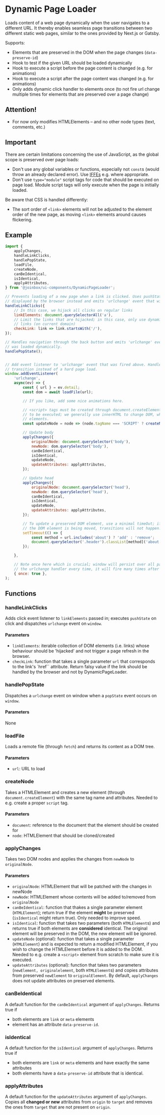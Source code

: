 # Dynamic Page Loader

Loads content of a web page dynamically when the user navigates to a different URL. It thereby
enables seamless page transitions between two different static web pages, similar to the ones
provided by Next.js or Gatsby.

Supports:
- Elements that are preserved in the DOM when the page changes (`data-preserve-id`)
- Hook to test if the given URL should be loaded dynamically
- Hook to execute a script before the page content is changed (e.g. for animations)
- Hook to execute a script after the page content was changed (e.g. for animations)
- Only adds dynamic click handler to elements once (to not fire url change multiple times for
elements that are preserved over a page change)

## Attention!
- For now only modifies HTMLElements – and no other node types (text, comments, etc.)

## Important

There are certain limitations concerning the use of JavaScript, as the global scope is preserved
over page loads:
- Don't use any global variables or functions, especially not `const`s (would throw an already
declared error). Use [IFFEs](https://developer.mozilla.org/en-US/docs/Glossary/IIFE) e.g. where
appropriate.
- Don't use `type="module"` script tags for code that should be executed on page load. Module
script tags will only execute when the page is initially loaded.

Be aware that CSS is handled differently:
- The sort order of `<link>` elements will not be adjusted to the element order of the new page,
as moving `<link>` elements around causes flickering.

## Example

````javascript
import {
    applyChanges,
    handleLinkClicks,
    handlePopState,
    loadFile,
    createNode,
    canBeIdentical,
    isIdentical,
    applyAttributes,
} from '@joinbox/ui-components/DynamicPageLoader';

// Prevents loading of a new page when a link is clicked. Uses pushState to update the URL 
// displayed by the browser instead and emits 'urlchange' event that will be handled later.
handleLinkClicks({
    // In this case, we hijack all clicks on regular links
    linkElements: document.querySelectorAll('a'),
    // Limit the links that are hijacked; in this case, only use dynamic page loader for absolute
    // links (on current domain)
    checkLink: link => link.startsWith('/'),
});

// Handles navigation through the back button and emits 'urlchange' event if the previous page
// was loaded dynamically.
handlePopState();


// Add event listener to 'urlchange' event that was fired above. Handle URL change with a smooth
// transition instead of a hard page load.
window.addEventListener(
    'urlchange',
    async(ev) => {
        const { url } = ev.detail;
        const dom = await loadFile(url);

        // If you like, add some nice animations here.

        // <script> tags must be created through document.createElement and appended to DOM in order
        // to be executed; we generally use innerHTML to change DOM, which does not execute script
        // elements.
        const updateNode = node => (node.tagName === 'SCRIPT' ? createNode(document, node) : node);

        // Update body
        applyChanges({
            originalNode: document.querySelector('body'),
            newNode: dom.querySelector('body'),
            canBeIdentical,
            isIdentical,
            updateNode,
            updateAttributes: applyAttributes,
        });

        // Update head
        applyChanges({
            originalNode: document.querySelector('head'),
            newNode: dom.querySelector('head'),
            canBeIdentical,
            isIdentical,
            updateNode,
            updateAttributes: applyAttributes,
        });

        // To update a preserved DOM element, use a minimal timeOut; if we add the class while
        // the DOM element is being moved, transitions will not happen.
        setTimeout(() => {
            const method = url.includes('about') ? 'add' : 'remove';
            document.querySelector('.header').classList[method]('about');
        });

    },

    // Note once here which is crucial; window will persist over all page changes. If we add
    // the urlchange handler every time, it will fire many times after many page reloads.
    { once: true },
);
````



## Functions

### handleLinkClicks

Adds click event listener to `linkElements` passed in; executes `pushState` on click and dispatches
`urlchange` event on `window`.

#### Parameters
- `linkElements`: iterable collection of DOM elements (i.e. links) whose behaviour should be
'hijacked' and not trigger a page refresh in the browser.
- `checkLink`: function that takes a single parameter `url` that corresponds to the link's `href``
attribute. Return falsy value if the link should be handled by the browser and not by
DynamicPageLoader.



### handlePopState

Dispatches a `urlchange` event on window when a `popState` event occurs on `window`.

#### Parameters
None



### loadFile

Loads a remote file (through `fetch`) and returns its content as a DOM tree.

#### Parameters
- `url`: URL to load



### createNode

Takes a HTMLElement and creates a new element (through `document.createElement`) with the same
tag name and attributes. Needed to e.g. create a proper `script` tag.

#### Parameters
- `document`: reference to the document that the element should be created for
- `node`: HTMLElement that should be cloned/created



### applyChanges

Takes two DOM nodes and applies the changes from `newNode` to `originalNode`.

#### Parameters
- `originalNode`: HTMLElement that will be patched with the changes in newNode
- `newNode`: HTMLElement whose contents will be added to/removed from `originalNode`
- `canBeIdentical`: function that thakes a single parameter element (`HTMLElement`); return true if
the element **might** be preserved (`isIdentical` might return true). Only needed to improve speed.
- `isIdentical`: function that takes two parameters (both `HTMLElement`s) and returns true if both
elements are **considered** identical. The original element will be preserved in the DOM, the new
element will be ignored.
- `updateNode` (optional): function that takes a single parameter (`HTMLElement`) and is expected
to return a modified HTMLElement, if you wish to change the HTMLElement before it is added to the
DOM. Needed to e.g. create a `<script>` element from scratch to make sure it is executed.
- `updateAttributes` (optional): function that takes two parameters (`newElement, originalelement`,
both `HTMLElement`s) and copies attributes from preserved `newElement` to `originalElement`. By
default, `applyChanges` does not update attributes on preserved elements.


### canBeIdentical

A default function for the `canBeIdentical` argument of `applyChanges`. Returns true if
- both elements are `link` or `meta` elements
- element has an attribute `data-preserve-id`.


### isIdentical

A default function for the `isIdentical` argument of `applyChanges`. Returns true if
- both elements are `link` or `meta` elements and have exactly the same attributes
- both elements have a `data-preserve-id` attribute that is identical.


### applyAttributes

A default function for the `updateAttributes` argument of `applyChanges`. Copies all **changed or
new** attributes from `origin` to `target` and removes the ones from `target` that are not present
on `origin`.
